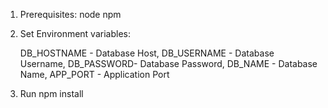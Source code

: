 1. Prerequisites: 
    node
    npm

2. Set Environment variables:

    DB_HOSTNAME - Database Host,
    DB_USERNAME - Database Username,
    DB_PASSWORD- Database Password,
    DB_NAME -  Database Name,
    APP_PORT - Application Port

3. Run npm install
